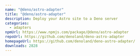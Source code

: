 ```yaml
---
name: "@deno/astro-adapter"
title: "@deno/astro-adapter"
description: Deploy your Astro site to a Deno server
categories:
  - adapters
npmUrl: https://www.npmjs.com/package/@deno/astro-adapter
repoUrl: https://github.com/denoland/deno-astro-adapter
homepageUrl: https://github.com/denoland/deno-astro-adapter/
downloads: 2828
---
```

